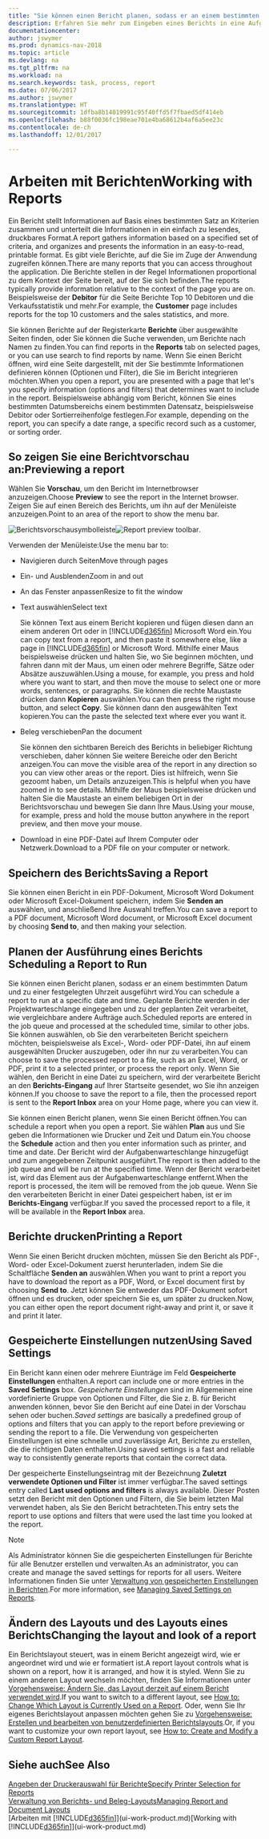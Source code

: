 ```yaml
---
title: "Sie können einen Bericht planen, sodass er an einem bestimmten Datum und zu einer festgelegten Uhrzeit ausgeführt wird."
description: Erfahren Sie mehr zum Eingeben eines Berichts in eine Aufgabenwarteschlange und das Planen der Verarbeitung an einem bestimmten Datum und Uhrzeit.
documentationcenter: 
author: jswymer
ms.prod: dynamics-nav-2018
ms.topic: article
ms.devlang: na
ms.tgt_pltfrm: na
ms.workload: na
ms.search.keywords: task, process, report
ms.date: 07/06/2017
ms.author: jswymer
ms.translationtype: HT
ms.sourcegitcommit: 1dfba8b14019991c95f40ffd5f7fbaed5df414eb
ms.openlocfilehash: b88f0036fc198eae701e4ba68612b4af6a5ee23c
ms.contentlocale: de-ch
ms.lasthandoff: 12/01/2017

---
```

# <a name="working-with-reports"></a><span data-ttu-id="9840f-103">Arbeiten mit Berichten</span><span class="sxs-lookup"><span data-stu-id="9840f-103">Working with Reports</span></span>
<span data-ttu-id="9840f-104">Ein Bericht stellt Informationen auf Basis eines bestimmten Satz an Kriterien zusammen und unterteilt die Informationen in ein einfach zu lesendes, druckbares Format.</span><span class="sxs-lookup"><span data-stu-id="9840f-104">A report gathers information based on a specified set of criteria, and organizes and presents the information in an easy-to-read, printable format.</span></span> <span data-ttu-id="9840f-105">Es gibt viele Berichte, auf die Sie im Zuge der Anwendung zugreifen können.</span><span class="sxs-lookup"><span data-stu-id="9840f-105">There are many reports that you can access throughout the application.</span></span> <span data-ttu-id="9840f-106">Die Berichte stellen in der Regel Informationen proportional zu dem Kontext der Seite bereit, auf der Sie sich befinden.</span><span class="sxs-lookup"><span data-stu-id="9840f-106">The reports typically provide information relative to the context of the page you are on.</span></span> <span data-ttu-id="9840f-107">Beispielsweise der **Debitor** für die Seite Berichte Top 10 Debitoren und die Verkaufsstatistik und mehr.</span><span class="sxs-lookup"><span data-stu-id="9840f-107">For example, the **Customer** page includes reports for the top 10 customers and the sales statistics, and more.</span></span>

<span data-ttu-id="9840f-108">Sie können Berichte auf der Registerkarte **Berichte** über ausgewählte Seiten finden, oder Sie können die Suche verwenden, um Berichte nach Namen zu finden.</span><span class="sxs-lookup"><span data-stu-id="9840f-108">You can find reports in the **Reports** tab on selected pages, or you can use search to find reports by name.</span></span> <span data-ttu-id="9840f-109">Wenn Sie einen Bericht öffnen, wird eine Seite dargestellt, mit der Sie bestimmte Informationen definieren können (Optionen und Filter), die Sie im Bericht integrieren möchten.</span><span class="sxs-lookup"><span data-stu-id="9840f-109">When you open a report, you are presented with a page that let's you specify information (options and filters) that determines want to include in the report.</span></span> <span data-ttu-id="9840f-110">Beispielsweise abhängig vom Bericht, können Sie eines bestimmten Datumsbereichs einem bestimmten Datensatz, beispielsweise Debitor oder Sortierreihenfolge festlegen.</span><span class="sxs-lookup"><span data-stu-id="9840f-110">For example, depending on the report, you can specify a date range, a specific record such as a customer, or sorting order.</span></span>

## <a name="previewing-a-report"></a><span data-ttu-id="9840f-111">So zeigen Sie eine Berichtvorschau an:</span><span class="sxs-lookup"><span data-stu-id="9840f-111">Previewing a report</span></span>
<span data-ttu-id="9840f-112">Wählen Sie **Vorschau**, um den Bericht im Internetbrowser anzuzeigen.</span><span class="sxs-lookup"><span data-stu-id="9840f-112">Choose **Preview** to see the report in the Internet browser.</span></span> <span data-ttu-id="9840f-113">Zeigen Sie auf einen Bereich des Berichts, um ihn auf der Menüleiste anzuzeigen.</span><span class="sxs-lookup"><span data-stu-id="9840f-113">Point to an area of the report to show the menu bar.</span></span>  

<span data-ttu-id="9840f-114">![Berichtsvorschausymbolleiste](media/report_viewer.png "Berichtsvorschausymbolleiste")</span><span class="sxs-lookup"><span data-stu-id="9840f-114">![Report preview toolbar](media/report_viewer.png "Report preview toolbar").</span></span>

<span data-ttu-id="9840f-115">Verwenden der Menüleiste:</span><span class="sxs-lookup"><span data-stu-id="9840f-115">Use the menu bar to:</span></span>

-   <span data-ttu-id="9840f-116">Navigieren durch Seiten</span><span class="sxs-lookup"><span data-stu-id="9840f-116">Move through pages</span></span>
-   <span data-ttu-id="9840f-117">Ein- und Ausblenden</span><span class="sxs-lookup"><span data-stu-id="9840f-117">Zoom in and out</span></span>
-   <span data-ttu-id="9840f-118">An das Fenster anpassen</span><span class="sxs-lookup"><span data-stu-id="9840f-118">Resize to fit the window</span></span>
-   <span data-ttu-id="9840f-119">Text auswählen</span><span class="sxs-lookup"><span data-stu-id="9840f-119">Select text</span></span>

    <span data-ttu-id="9840f-120">Sie können Text aus einem Bericht kopieren und fügen diesen dann an einem anderen Ort oder in [!INCLUDE[d365fin](includes/d365fin_md.md)] Microsoft Word ein.</span><span class="sxs-lookup"><span data-stu-id="9840f-120">You can copy text from a report, and then paste it somewhere else, like a page in [!INCLUDE[d365fin](includes/d365fin_md.md)] or Microsoft Word.</span></span>  <span data-ttu-id="9840f-121">Mithilfe einer Maus beispielsweise drücken und halten Sie, wo Sie beginnen möchten, und fahren dann mit der Maus, um einen oder mehrere Begriffe, Sätze oder Absätze auszuwählen.</span><span class="sxs-lookup"><span data-stu-id="9840f-121">Using a mouse, for example, you press and hold where you want to start, and then move the mouse to select one or more words, sentences, or paragraphs.</span></span> <span data-ttu-id="9840f-122">Sie können die rechte Maustaste drücken dann **Kopieren** auswählen.</span><span class="sxs-lookup"><span data-stu-id="9840f-122">You can then press the right mouse button, and select **Copy**.</span></span> <span data-ttu-id="9840f-123">Sie können dann den ausgewählten Text kopieren.</span><span class="sxs-lookup"><span data-stu-id="9840f-123">You can the paste the selected text where ever you want it.</span></span>
-   <span data-ttu-id="9840f-124">Beleg verschieben</span><span class="sxs-lookup"><span data-stu-id="9840f-124">Pan the document</span></span>

    <span data-ttu-id="9840f-125">Sie können den sichtbaren Bereich des Berichts in beliebiger Richtung verschieben, daher können Sie weitere Bereiche oder den Bericht anzeigen.</span><span class="sxs-lookup"><span data-stu-id="9840f-125">You can move the visible area of the report in any direction so you can view other areas or the report.</span></span> <span data-ttu-id="9840f-126">Dies ist hilfreich, wenn Sie gezoomt haben, um Details anzuzeigen.</span><span class="sxs-lookup"><span data-stu-id="9840f-126">This is helpful when you have zoomed in to see details.</span></span>  <span data-ttu-id="9840f-127">Mithilfe der Maus beispielsweise drücken und halten Sie die Maustaste an einem beliebigen Ort in der  Berichtsvorschau und bewegen Sie dann Ihre Maus.</span><span class="sxs-lookup"><span data-stu-id="9840f-127">Using your mouse, for example, press and hold the mouse button anywhere in the report preview, and then move your mouse.</span></span>

-   <span data-ttu-id="9840f-128">Download in eine PDF-Datei auf Ihrem Computer oder Netzwerk.</span><span class="sxs-lookup"><span data-stu-id="9840f-128">Download to a PDF file on your computer or network.</span></span>


## <a name="saving-a-report"></a><span data-ttu-id="9840f-129">Speichern des Berichts</span><span class="sxs-lookup"><span data-stu-id="9840f-129">Saving a Report</span></span>
<span data-ttu-id="9840f-130">Sie können einen Bericht in ein PDF-Dokument, Microsoft Word Dokument oder Microsoft Excel-Dokument speichern, indem Sie **Senden an** auswählen, und anschließend Ihre Auswahl treffen.</span><span class="sxs-lookup"><span data-stu-id="9840f-130">You can save a report to a PDF document, Microsoft Word document, or Microsoft Excel document by choosing **Send to**, and then making your selection.</span></span> 

## <span data-ttu-id="9840f-131"><a name="ScheduleReport"></a>Planen der Ausführung eines Berichts</span><span class="sxs-lookup"><span data-stu-id="9840f-131"><a name="ScheduleReport"></a> Scheduling a Report to Run</span></span>
<span data-ttu-id="9840f-132">Sie können einen Bericht planen, sodass er an einem bestimmten Datum und zu einer festgelegten Uhrzeit ausgeführt wird.</span><span class="sxs-lookup"><span data-stu-id="9840f-132">You can schedule a report to run at a specific date and time.</span></span> <span data-ttu-id="9840f-133">Geplante Berichte werden in der Projektwarteschlange eingegeben und zu der geplanten Zeit verarbeitet, wie vergleichbare andere Aufträge auch.</span><span class="sxs-lookup"><span data-stu-id="9840f-133">Scheduled reports are entered in the job queue and processed at the scheduled time, similar to other jobs.</span></span> <span data-ttu-id="9840f-134">Sie können auswählen, ob Sie den verarbeiteten Bericht speichern möchten, beispielsweise als Excel-, Word- oder PDF-Datei, ihn auf einem ausgewählten Drucker auszugeben, oder ihn nur zu verarbeiten.</span><span class="sxs-lookup"><span data-stu-id="9840f-134">You can choose to save the processed report to a file, such as an Excel, Word, or PDF, print it to a selected printer, or process the report only.</span></span> <span data-ttu-id="9840f-135">Wenn Sie wählen, den Bericht in eine Datei zu speichern, wird der verarbeitete Bericht an den **Berichts-Eingang** auf Ihrer Startseite gesendet, wo Sie ihn anzeigen können.</span><span class="sxs-lookup"><span data-stu-id="9840f-135">If you choose to save the report to a file, then the processed report is sent to the **Report Inbox** area on your Home page, where you can view it.</span></span>

<span data-ttu-id="9840f-136">Sie können einen Bericht planen, wenn Sie einen Bericht öffnen.</span><span class="sxs-lookup"><span data-stu-id="9840f-136">You can schedule a report when you open a report.</span></span> <span data-ttu-id="9840f-137">Sie wählen **Plan** aus und Sie geben die Informationen wie Drucker und Zeit und Datum ein.</span><span class="sxs-lookup"><span data-stu-id="9840f-137">You choose the **Schedule** action and then you enter information such as printer, and time and date.</span></span> <span data-ttu-id="9840f-138">Der Bericht wird der Aufgabenwarteschlange hinzugefügt und zum angegebenen Zeitpunkt ausgeführt.</span><span class="sxs-lookup"><span data-stu-id="9840f-138">The report is then added to the job queue and will be run at the specified time.</span></span> <span data-ttu-id="9840f-139">Wenn der Bericht verarbeitet ist, wird das Element aus der Aufgabenwarteschlange entfernt.</span><span class="sxs-lookup"><span data-stu-id="9840f-139">When the report is processed, the item will be removed from the job queue.</span></span> <span data-ttu-id="9840f-140">Wenn Sie den verarbeiteten Bericht in einer Datei gespeichert haben, ist er im **Berichts-Eingang** verfügbar.</span><span class="sxs-lookup"><span data-stu-id="9840f-140">If you saved the processed report to a file, it will be available in the **Report Inbox** area.</span></span>

## <span data-ttu-id="9840f-141"><a name="PrintReport"></a>Berichte drucken</span><span class="sxs-lookup"><span data-stu-id="9840f-141"><a name="PrintReport"></a>Printing a Report</span></span>
<span data-ttu-id="9840f-142">Wenn Sie einen Bericht drucken möchten, müssen Sie den Bericht als PDF-, Word- oder Excel-Dokument zuerst herunterladen, indem Sie die Schaltfläche **Senden an** auswählen.</span><span class="sxs-lookup"><span data-stu-id="9840f-142">When you want to print a report you have to download the report as a PDF, Word, or Excel document first by choosing **Send to**.</span></span> <span data-ttu-id="9840f-143">Jetzt können Sie entweder das PDF-Dokument sofort öffnen und es drucken, oder speichern Sie es, um später zu drucken.</span><span class="sxs-lookup"><span data-stu-id="9840f-143">Now, you can either open the report document right-away and print it, or save it and print it later.</span></span>

## <a name="using-saved-settings"></a><span data-ttu-id="9840f-144">Gespeicherte Einstellungen nutzen</span><span class="sxs-lookup"><span data-stu-id="9840f-144">Using Saved Settings</span></span>
<span data-ttu-id="9840f-145">Ein Bericht kann einen oder mehrere Eiunträge im Feld **Gespeicherte Einstellungen** enthalten.</span><span class="sxs-lookup"><span data-stu-id="9840f-145">A report can include one or more entries in the **Saved Settings** box.</span></span> <span data-ttu-id="9840f-146">*Gespeicherte Einstellungen* sind im Allgemeinen eine vordefinierte Gruppe von Optionen und Filter, die Sie z. B. für Bericht anwenden können, bevor Sie den Bericht auf eine Datei in der Vorschau sehen oder buchen.</span><span class="sxs-lookup"><span data-stu-id="9840f-146">*Saved settings* are basically a predefined group of options and filters that you can apply to the report before previewing or sending the report to a file.</span></span> <span data-ttu-id="9840f-147">Die Verwendung von gespeicherten Einstellungen ist eine schnelle und zuverlässige Art, Berichte zu erstellen, die die richtigen Daten enthalten.</span><span class="sxs-lookup"><span data-stu-id="9840f-147">Using saved settings is a fast and reliable way to consistently generate reports that contain the correct data.</span></span>

<span data-ttu-id="9840f-148">Der gespeicherte Einstellungseintrag mit der Bezeichnung **Zuletzt verwendete Optionen und Filter** ist immer verfügbar.</span><span class="sxs-lookup"><span data-stu-id="9840f-148">The saved settings entry called **Last used options and filters** is always available.</span></span> <span data-ttu-id="9840f-149">Dieser Posten setzt den Bericht mit den Optionen und Filtern, die Sie beim letzten Mal verwendet haben, als Sie den Bericht betrachteten.</span><span class="sxs-lookup"><span data-stu-id="9840f-149">This entry sets the report to use options and filters that were used the last time you looked at the report.</span></span>

>[!NOTE]
><span data-ttu-id="9840f-150">Als Administrator können Sie die gespeicherten Einstellungen für Berichte für alle Benutzer erstellen und verwalten.</span><span class="sxs-lookup"><span data-stu-id="9840f-150">As an administrator, you can create and manage the saved settings for reports for all users.</span></span> <span data-ttu-id="9840f-151">Weitere Informationen finden Sie unter [Verwaltung von gespeicherten Einstellungen in Berichten](reports-saving-reusing-settings.md).</span><span class="sxs-lookup"><span data-stu-id="9840f-151">For more information, see [Managing Saved Settings on Reports](reports-saving-reusing-settings.md).</span></span>

## <a name="changing-the-layout-and-look-of-a-report"></a><span data-ttu-id="9840f-152">Ändern des Layouts und des Layouts eines Berichts</span><span class="sxs-lookup"><span data-stu-id="9840f-152">Changing the layout and look of a report</span></span>
<span data-ttu-id="9840f-153">Ein Berichtslayout steuert, was in einem Bericht angezeigt wird, wie er angeordnet wird und wie er formatiert ist.</span><span class="sxs-lookup"><span data-stu-id="9840f-153">A report layout controls what is shown on a report, how it is arranged, and how it is styled.</span></span> <span data-ttu-id="9840f-154">Wenn Sie zu einem anderen Layout wechseln möchten, finden Sie Informationen unter [Vorgehensweise: Ändern Sie, das Layout derzeit auf einem Bericht verwendet wird](ui-how-change-layout-currently-used-report.md).</span><span class="sxs-lookup"><span data-stu-id="9840f-154">If you want to switch to a different layout, see [How to: Change Which Layout is Currently Used on a Report](ui-how-change-layout-currently-used-report.md).</span></span> <span data-ttu-id="9840f-155">Oder, wenn Sie Ihr eigenes Berichtslayout anpassen möchten gehen Sie zu [Vorgehensweise: Erstellen und bearbeiten von benutzerdefinierten Berichtslayouts](ui-how-create-custom-report-layout.md).</span><span class="sxs-lookup"><span data-stu-id="9840f-155">Or, if you want to customize your own report layout, see [How to: Create and Modify a Custom Report Layout](ui-how-create-custom-report-layout.md).</span></span>

## <a name="see-also"></a><span data-ttu-id="9840f-156">Siehe auch</span><span class="sxs-lookup"><span data-stu-id="9840f-156">See Also</span></span>
[<span data-ttu-id="9840f-157">Angeben der Druckerauswahl für Berichte</span><span class="sxs-lookup"><span data-stu-id="9840f-157">Specify Printer Selection for Reports</span></span>](ui-specify-printer-selection-reports.md)  
[<span data-ttu-id="9840f-158">Verwaltung von Berichts- und Beleg-Layouts</span><span class="sxs-lookup"><span data-stu-id="9840f-158">Managing Report and Document Layouts</span></span>](ui-manage-report-layouts.md)  
<span data-ttu-id="9840f-159">[Arbeiten mit [!INCLUDE[d365fin](includes/d365fin_md.md)]](ui-work-product.md)</span><span class="sxs-lookup"><span data-stu-id="9840f-159">[Working with [!INCLUDE[d365fin](includes/d365fin_md.md)]](ui-work-product.md)</span></span>

